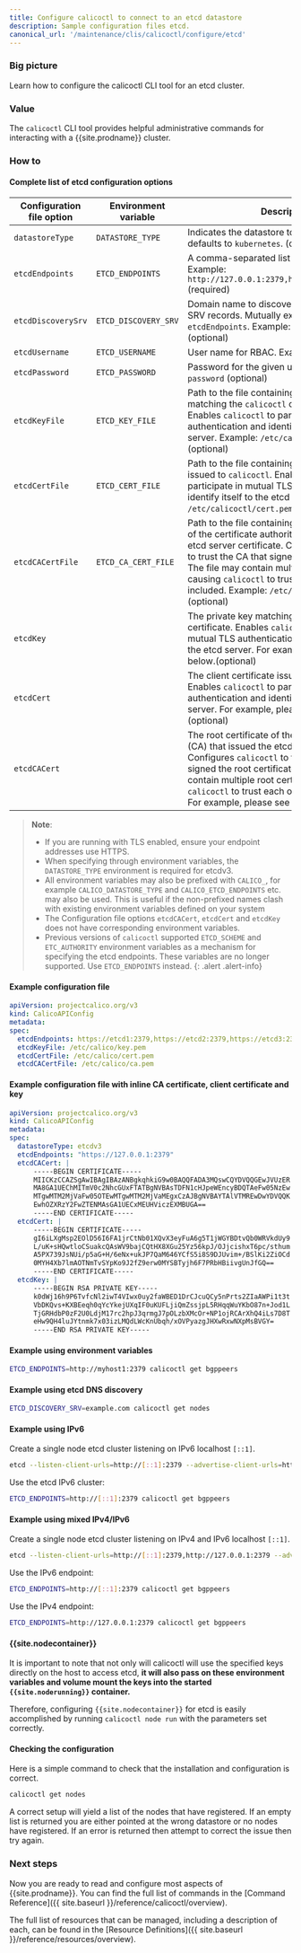 ```yaml
---
title: Configure calicoctl to connect to an etcd datastore
description: Sample configuration files etcd.
canonical_url: '/maintenance/clis/calicoctl/configure/etcd'
---
```


### Big picture

Learn how to configure the calicoctl CLI tool for an etcd cluster.

### Value

The `calicoctl` CLI tool provides helpful administrative commands for interacting with a {{site.prodname}} cluster.

### How to

#### Complete list of etcd configuration options

| Configuration file option | Environment variable | Description                                                                           | Schema
| --------------------------| -------------------- | ------------------------------------------------------------------------------------- | ------
| `datastoreType`           | `DATASTORE_TYPE`     | Indicates the datastore to use. If unspecified, defaults to `kubernetes`. (optional)      | `kubernetes`, `etcdv3`
| `etcdEndpoints`           | `ETCD_ENDPOINTS`     | A comma-separated list of etcd endpoints. Example: `http://127.0.0.1:2379,http://127.0.0.2:2379` (required) | string
| `etcdDiscoverySrv`        | `ETCD_DISCOVERY_SRV` | Domain name to discover etcd endpoints via SRV records. Mutually exclusive with `etcdEndpoints`. Example: `example.com` (optional) | string
| `etcdUsername`            | `ETCD_USERNAME`      | User name for RBAC. Example: `user` (optional)                                        | string
| `etcdPassword`            | `ETCD_PASSWORD`      | Password for the given user name. Example: `password` (optional)                      | string
| `etcdKeyFile`             | `ETCD_KEY_FILE`      | Path to the file containing the private key matching the `calicoctl` client certificate. Enables `calicoctl` to participate in mutual TLS authentication and identify itself to the etcd server. Example: `/etc/calicoctl/key.pem` (optional) | string
| `etcdCertFile`            | `ETCD_CERT_FILE`     | Path to the file containing the client certificate issued to `calicoctl`. Enables `calicoctl` to participate in mutual TLS authentication and identify itself to the etcd server. Example: `/etc/calicoctl/cert.pem` (optional) | string
| `etcdCACertFile`          | `ETCD_CA_CERT_FILE`  | Path to the file containing the root certificate of the certificate authority (CA) that issued the etcd server certificate. Configures `calicoctl` to trust the CA that signed the root certificate. The file may contain multiple root certificates, causing `calicoctl` to trust each of the CAs included. Example: `/etc/calicoctl/ca.pem` (optional) | string
| `etcdKey`                 |                      | The private key matching the `calicoctl` client certificate. Enables `calicoctl` to participate in mutual TLS authentication and identify itself to the etcd server. For example, please see below.(optional) | string
| `etcdCert`                |                      | The client certificate issued to `calicoctl`. Enables `calicoctl` to participate in mutual TLS authentication and identify itself to the etcd server. For example, please see below.(optional) | string
| `etcdCACert`              |                      | The root certificate of the certificate authority (CA) that issued the etcd server certificate. Configures `calicoctl` to trust the CA that signed the root certificate. The config file may contain multiple root certificates, causing `calicoctl` to trust each of the CAs included. For example, please see below.(optional) | string

> **Note**:
> - If you are running with TLS enabled, ensure your endpoint addresses use HTTPS.
> - When specifying through environment variables, the `DATASTORE_TYPE` environment
>   is required for etcdv3.
> - All environment variables may also be prefixed with `CALICO_`, for example
>   `CALICO_DATASTORE_TYPE` and `CALICO_ETCD_ENDPOINTS` etc. may also be used.
>   This is useful if the non-prefixed names clash with existing environment
>   variables defined on your system
> - The Configuration file options `etcdCACert`, `etcdCert` and `etcdKey` does not have
>   corresponding environment variables.
> - Previous versions of `calicoctl` supported `ETCD_SCHEME` and `ETC_AUTHORITY` environment
>   variables as a mechanism for specifying the etcd endpoints. These variables are
>   no longer supported. Use `ETCD_ENDPOINTS` instead.
{: .alert .alert-info}

#### Example configuration file

```yaml
apiVersion: projectcalico.org/v3
kind: CalicoAPIConfig
metadata:
spec:
  etcdEndpoints: https://etcd1:2379,https://etcd2:2379,https://etcd3:2379
  etcdKeyFile: /etc/calico/key.pem
  etcdCertFile: /etc/calico/cert.pem
  etcdCACertFile: /etc/calico/ca.pem
```
#### Example configuration file with inline CA certificate, client certificate and key

```yaml
apiVersion: projectcalico.org/v3
kind: CalicoAPIConfig
metadata:
spec:
  datastoreType: etcdv3
  etcdEndpoints: "https://127.0.0.1:2379"
  etcdCACert: |
      -----BEGIN CERTIFICATE-----
      MIICKzCCAZSgAwIBAgIBAzANBgkqhkiG9w0BAQQFADA3MQswCQYDVQQGEwJVUzER
      MA8GA1UEChMITmV0c2NhcGUxFTATBgNVBAsTDFN1cHJpeWEncyBDQTAeFw05NzEw
      MTgwMTM2MjVaFw05OTEwMTgwMTM2MjVaMEgxCzAJBgNVBAYTAlVTMREwDwYDVQQK
      EwhOZXRzY2FwZTENMAsGA1UECxMEUHViczEXMBUGA==
      -----END CERTIFICATE-----
  etcdCert: |
      -----BEGIN CERTIFICATE-----
      gI6iLXgMsp2EOlD56I6FA1jrCtNb01XQvX3eyFuA6g5T1jWGYBDtvQb0WRVkdUy9
      L/uK+sHQwtloCSuakcQAsWV9bajCQtHX8XGu25Yz56kpJ/OJjcishxT6pc/sthum
      A5PX739JsNUi/p5aG+H/6eNx+ukJP7QaM646YCfS5i8S9DJUvim+/BSlKi2ZiOCd
      0MYH4Xb7lmAOTNmTvSYpKo9J2fZ9erw0MYSBTyjh6F7PRbHBiivgUnJfGQ==
      -----END CERTIFICATE-----
  etcdKey: |
      -----BEGIN RSA PRIVATE KEY-----
      k0dWj16h9P6TvfcNl2iwT4VIwx0uy2faWBED1DrCJcuQCy5nPrts2ZIaAWPi1t3t
      VbDKQvs+KXBEeqh0qYcYkejUXqIF0uKUFLjiQmZssjpL5RHqqWuYKbO87n+Jod1L
      TjGRHdbP0zF2U0LdjM17rc2hpJ3qrmgJ7pOLzbXMcOr+NP1ojRCArXhQ4iLs7D8T
      eHw9QH4luJYtnmk7x03izLMQdLWcKnUbqh/xOVPyazgJHXwRxwNXpMsBVGY=
      -----END RSA PRIVATE KEY-----
```

#### Example using environment variables

```bash
ETCD_ENDPOINTS=http://myhost1:2379 calicoctl get bgppeers
```

#### Example using etcd DNS discovery

```bash
ETCD_DISCOVERY_SRV=example.com calicoctl get nodes
```

#### Example using IPv6

Create a single node etcd cluster listening on IPv6 localhost `[::1]`.

```bash
etcd --listen-client-urls=http://[::1]:2379 --advertise-client-urls=http://[::1]:2379
```

Use the etcd IPv6 cluster:

```bash
ETCD_ENDPOINTS=http://[::1]:2379 calicoctl get bgppeers
```

#### Example using mixed IPv4/IPv6

Create a single node etcd cluster listening on IPv4 and IPv6 localhost `[::1]`.

```bash
etcd --listen-client-urls=http://[::1]:2379,http://127.0.0.1:2379 --advertise-client-urls=http://[::1]:2379
```

Use the IPv6 endpoint:

```bash
ETCD_ENDPOINTS=http://[::1]:2379 calicoctl get bgppeers
```

Use the IPv4 endpoint:

```bash
ETCD_ENDPOINTS=http://127.0.0.1:2379 calicoctl get bgppeers
```

#### {{site.nodecontainer}}

It is important to note that not only will calicoctl will use the specified keys directly
on the host to access etcd, **it will also pass on these environment variables
and volume mount the keys into the started `{{site.noderunning}}` container.**

Therefore, configuring `{{site.nodecontainer}}` for etcd is easily accomplished by running
`calicoctl node run` with the parameters set correctly.

#### Checking the configuration

Here is a simple command to check that the installation and configuration is
correct.

```bash
calicoctl get nodes
```

A correct setup will yield a list of the nodes that have registered.  If an
empty list is returned you are either pointed at the wrong datastore or no
nodes have registered.  If an error is returned then attempt to correct the
issue then try again.

### Next steps

Now you are ready to read and configure most aspects of {{site.prodname}}.  You can
find the full list of commands in the
[Command Reference]({{ site.baseurl }}/reference/calicoctl/overview).

The full list of resources that can be managed, including a description of each,
can be found in the
[Resource Definitions]({{ site.baseurl }}/reference/resources/overview).
